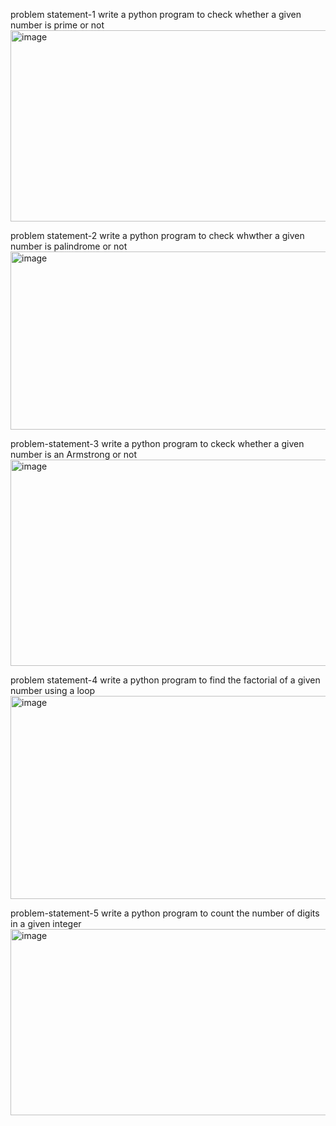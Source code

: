 problem statement-1
write a python program to check whether a given number is prime or not
<img width="948" height="306" alt="image" src="https://github.com/user-attachments/assets/6b92304f-9797-479a-a297-271f721aab17" />


problem statement-2
write a python program to check whwther a given number is palindrome or not
<img width="956" height="285" alt="image" src="https://github.com/user-attachments/assets/7de28c58-6ffc-43ef-af92-b20a036e8d7b" />


problem-statement-3
write a python program to ckeck whether a given number is an Armstrong or not
<img width="955" height="330" alt="image" src="https://github.com/user-attachments/assets/0f739dc9-f52a-467e-a520-b63c78f20132" />


problem statement-4
write a python program to find the factorial of a given number using a loop
<img width="953" height="325" alt="image" src="https://github.com/user-attachments/assets/8d74f50b-91b6-4a4e-a83f-0a1f78a36600" />


problem-statement-5 
write a python program to count the number of digits in a given integer
<img width="953" height="298" alt="image" src="https://github.com/user-attachments/assets/a6756599-912b-47b6-b1b6-69a0524f22f8" />








